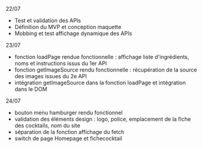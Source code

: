 22/07
- Test et validation des APIs
- Définition du MVP et conception maquette 
- Mobbing et test affichage dynamique des APIs

23/07
- fonction loadPage rendue fonctionnelle : affichage liste d'ingrédients, noms et instructions issus du 1er API
- fonction getImageSource rendu fonctionnelle : récupération de la source des images issues du 2e API
- intégration getImageSource dans la fonction loadPage et intégration dans le DOM

24/07
- bouton menu hamburger rendu fonctionnel 
- validation des éléments design : logo, police, emplacement de la fiche des cocktails, nom du site
- séparation de la fonction affichage du fetch 
- switch de page Homepage et fichecocktail 


